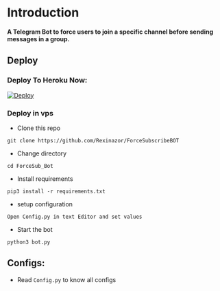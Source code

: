 # Introduction
**A Telegram Bot to force users to join a specific channel before sending messages in a group.**

## Deploy

### Deploy To Heroku Now:
[![Deploy](https://www.herokucdn.com/deploy/button.svg)](https://heroku.com/deploy?template=https://github.com/RioProjectX/ForceSubscribe)

### Deploy in vps
- Clone this repo
```
git clone https://github.com/Rexinazor/ForceSubscribeBOT
```
- Change directory
```
cd ForceSub_Bot
```
- Install requirements
```
pip3 install -r requirements.txt
```
- setup configuration
```
Open Config.py in text Editor and set values
```
- Start the bot
```
python3 bot.py
```
## Configs:
- Read `Config.py` to know all configs
